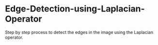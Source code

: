 # Edge-Detection-using-Laplacian-Operator
Step by step process to detect the edges in the image using the Laplacian operator.
